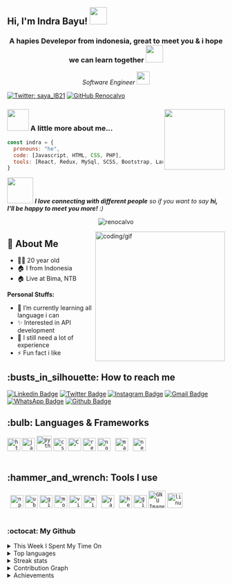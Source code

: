 
<h2> Hi, I'm Indra Bayu! <img src="https://media.giphy.com/media/42tS2cfBtj8Y/giphy.gif](https://media.giphy.com/media/EKrFksrzxQxlb5ahiq/giphy.gif" width="40"></h2>
<h3 align="center">A hapies Develepor from indonesia, great to meet you & i hope we can learn together
<img src="https://cdn.kibrispdr.org/data/1789/love-gif-png-13.gif" width="40"></h3>

<p align="center"><em>Software Engineer <img src="https://media.giphy.com/media/RN8FdaB6T1bkkI5n4I/giphy.gif" width="30">
</em></p>

[![Twitter: saya_IB21](https://img.shields.io/twitter/follow/saya_IB21?style=social)](https://twitter.com/saya_IB21)
[![GitHub Renocalvo](https://img.shields.io/github/followers/Renocalvo?label=follow&style=social)](https://github.com/Renocalvo)


### <img src="https://media.giphy.com/media/VgCDAzcKvsR6OM0uWg/giphy.gif" width="50"> A little more about me...  <img align='right'  src="https://media.giphy.com/media/fAcQ7d1Hnx2XlY6SMe/giphy.gif" width="140">

```javascript
const indra = {
  pronouns: "he",
  code: [Javascript, HTML, CSS, PHP],
  tools: [React, Redux, MySql, SCSS, Bootstrap, Laravel, Styled-Components]
}
```

<img  src="https://media.giphy.com/media/LnQjpWaON8nhr21vNW/giphy.gif" width="60"> <em><b>I love connecting with different people</b> so if you want to say <b>hi, I'll be happy to meet you more!</b> :)</em>

<p align="center"> <img src="https://komarev.com/ghpvc/?username=renocalvo&label=Profile%20views&color=0e75b6&style=flat" alt="renocalvo" /> </p> <img align="right" alt="coding/gif" width="300" src="https://gomycode.com/wp-content/uploads/2023/09/39998-web-development.gif">

## 👤 About Me
* 🤷‍♂️ 20 year old
* 🏠 I from Indonesia
* 🏠 Live at Bima, NTB

 **Personal Stuffs:**
- 🌱 I’m currently learning all language i can
- ✨ Interested in API development 
- 🤔 I still need a lot of experience
- ⚡ Fun fact i like 



<h2>:busts_in_silhouette: How to reach me</h2>

[![Linkedin Badge](https://img.shields.io/badge/-indra-bayu?style=flat&logo=Linkedin&logoColor=white&link=https://www.linkedin.com/in/indra-bayu-sayaib/)](https://www.linkedin.com/in/indra-bayu-sayaib/)
[![Twitter Badge](https://img.shields.io/badge/-@saya_IB21-1ca0f1?style=flat&labelColor=1ca0f1&logo=twitter&logoColor=white&link=https://twitter.com/saya_IB21)](https://twitter.com/saya_IB21)
[![Instagram Badge](https://img.shields.io/badge/-@saya___ib-purple?style=flat&logo=instagram&logoColor=white&link=https://instagram.com/saya___ib/)](https://instagram.com/saya___ib)
[![Gmail Badge](https://img.shields.io/badge/-indrabayu210903-c14438?style=flat&logo=Gmail&logoColor=white&link=mailto:indrabayu210903@gmail.com)](mailto:indrabayu210903@gmail.com)
[![WhatsApp Badge](https://img.shields.io/badge/-0821--4293--1749-green?style=flat&logo=whatsapp&logoColor=white&link=https://wa.me/6282142931749/)](https://wa.me/6282142931749)
[![Github Badge](https://img.shields.io/badge/-Renocalvo-black?style=flat&logo=github&logoColor=white&link=https://github.com/Renocalvo/)](https://github.com/Renocalvo)


<h2>:bulb: Languages & Frameworks</h2>
<code><img title="HTML 5" alt="html5" width="30px" src="https://cdn.jsdelivr.net/gh/devicons/devicon/icons/html5/html5-original.svg" /></code>
<code><img title="JavaScript" alt="javascript" width="30px" src="https://cdn.jsdelivr.net/gh/devicons/devicon/icons/javascript/javascript-original.svg" /></code>
<code><img title="Python" alt="python" width="35px" src="https://cdn.jsdelivr.net/gh/devicons/devicon/icons/python/python-original.svg" /></code>
<code><img title="CSS 3" alt="css 3" width="30px" src="https://cdn.jsdelivr.net/gh/devicons/devicon/icons/css3/css3-original.svg" /></code>
<code><img title="C" alt="C" width="30px" src="https://cdn.jsdelivr.net/gh/devicons/devicon/icons/c/c-original.svg" /></code>
<code><img title="ReactJS" alt="react js" width="30px" src="https://cdn.jsdelivr.net/gh/devicons/devicon/icons/react/react-original.svg" /></code>
<code><img title="NodeJS" alt="node js" width="30px" src="https://cdn.jsdelivr.net/gh/devicons/devicon/icons/nodejs/nodejs-original.svg" /></code>
<code> <img title="Markdown" alt="markdown" width="30px" src="https://cdn.jsdelivr.net/gh/devicons/devicon/icons/markdown/markdown-original.svg" /></code>
<code> <img title="Next.js" alt="next.js" width="30px" src="https://cdn.jsdelivr.net/gh/devicons/devicon/icons/nextjs/nextjs-original.svg" /></code>
</br></br>
<h2>:hammer_and_wrench: Tools I use</h2>
<code> <img title="npm" alt="npm" width="30px" src="https://cdn.jsdelivr.net/gh/devicons/devicon/icons/npm/npm-original-wordmark.svg" /></code>
<code><img title="Ubuntu" alt="ubuntu" width="30px" src="https://cdn.jsdelivr.net/gh/devicons/devicon/icons/ubuntu/ubuntu-plain.svg" /></code>
<code><img title="Git" alt="git" width="30px" src="https://cdn.jsdelivr.net/gh/devicons/devicon/icons/git/git-original.svg" /></code>
<code><img title="Mozilla Firefox" alt="mozilla firefox" width="30px" src="https://cdn.jsdelivr.net/gh/devicons/devicon/icons/firefox/firefox-original.svg" /></code>
<code><img title="VS Code" alt="visual studio code" width="30px" src="https://cdn.jsdelivr.net/gh/devicons/devicon/icons/vscode/vscode-original.svg" /></code>
<code><img title="MS Windows" alt="microsoft windows" width="30px" src="https://cdn.jsdelivr.net/gh/devicons/devicon/icons/windows8/windows8-original.svg" /></code>
<code> <img title="Yarn" alt="yarn" width="30px" src="https://cdn.jsdelivr.net/gh/devicons/devicon/icons/yarn/yarn-original.svg" /></code>
<code> <img title="Heroku" alt="heroku" width="30px" src="https://cdn.jsdelivr.net/gh/devicons/devicon/icons/heroku/heroku-original-wordmark.svg" /></code>
<code><img title="GitHub" alt="github" width="30px" src="https://cdn.jsdelivr.net/gh/devicons/devicon/icons/github/github-original.svg" /></code>
<code><img title="GIMP" alt="GNU Image Manipulation Program - GIMP" width="40px" src="https://cdn.jsdelivr.net/gh/devicons/devicon/icons/gimp/gimp-original.svg" /></code>
<code><img title="Linux" alt="linux" width="35px" src="https://cdn.jsdelivr.net/gh/devicons/devicon/icons/linux/linux-original.svg" /></code>
</br></br>


<h3>:octocat: My Github</h3>
<details>
 <summary>This Week I Spent My Time On</summary>

```text
⌚︎ Time Zone: Asia/Jakarta

💬 Programming Languages: 
No Activity Tracked This Week

🔥 Editors: 
No Activity Tracked This Week

💻 Operating System: 
No Activity Tracked This Week

```
</details>

<details>
<summary>Top languages</summary>
    <a href="https://github.com/renocalvo">
        <img height=180em src="https://github-readme-stats-carol42.vercel.app/api/top-langs/?username=renocalvo&theme=midnight-blue&hide_border=true&layout=compact&custom_title=Most+Used+Languages*&langs_count=10" alt="most used languages" />
    </a>
    <p><b>*Note:</b> Top languages is only a metric of the languages my public code consists of and doesn't reflect experience or skill level.</p>
</details>

<details>
 <summary>Streak stats</summary>
     <p><img align="center" width="400" src="https://github-readme-streak-stats.herokuapp.com/?user=renocalvo&" alt="renocalvo" /></p>
</details>

<details> 
 <summary>Contribution Graph</summary>
    <p>&nbsp;<img align="center" width="400" src="https://github-readme-stats.vercel.app/api?username=renocalvo&show_icons=true&locale=en" alt="renocalvo" /></p>
</details>

<details>
<summary>Achievements</summary>
    <a href="https://github.com/renocalvo">
      <img alt="github achievements" src="https://github-profile-trophy.vercel.app/?username=renocalvo&theme=white&no-frame=true&column=7">
    </a>
</details>




 

 

 
   
